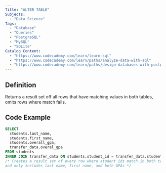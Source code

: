 ```yaml
---
Title: "ALTER TABLE"
Subjects:
  - "Data Science"
Tags:
  - "Database"
  - "Queries"
  - "PostgreSQL"
  - "MySQL"
  - "SQLite"
Catalog Content:
  - "https://www.codecademy.com/learn/learn-sql"
  - "https://www.codecademy.com/learn/paths/analyze-data-with-sql"
  - "https://www.codecademy.com/learn/paths/design-databases-with-postgresql"
---
```


## Definition 

Returns a result set off all rows that have matching values in both tables, omits rows where match fails.

## Code Example

```sql
SELECT
  students.last_name,
  students.first_name,
  students.overall_gpa,
  transfer_data.overal_gpa
FROM students
INNER JOIN transfer_data ON students.student_id = transfer_data.student_id;
/* Creates a result set of every row where student ids match in both tables
and only includes last name, first name, and both GPAs */
```

